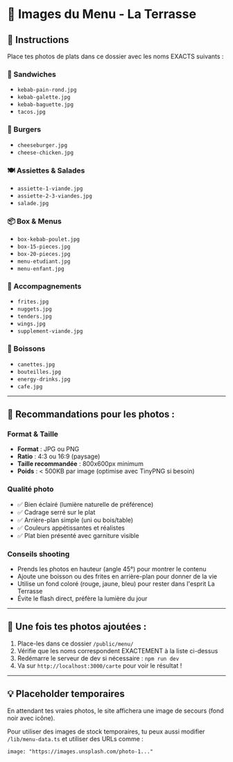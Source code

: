 # 📸 Images du Menu - La Terrasse

## 🎯 Instructions

Place tes photos de plats dans ce dossier avec les noms EXACTS suivants :

### 🌯 Sandwiches
- `kebab-pain-rond.jpg`
- `kebab-galette.jpg`
- `kebab-baguette.jpg`
- `tacos.jpg`

### 🍔 Burgers
- `cheeseburger.jpg`
- `cheese-chicken.jpg`

### 🍽️ Assiettes & Salades
- `assiette-1-viande.jpg`
- `assiette-2-3-viandes.jpg`
- `salade.jpg`

### 📦 Box & Menus
- `box-kebab-poulet.jpg`
- `box-15-pieces.jpg`
- `box-20-pieces.jpg`
- `menu-etudiant.jpg`
- `menu-enfant.jpg`

### 🍟 Accompagnements
- `frites.jpg`
- `nuggets.jpg`
- `tenders.jpg`
- `wings.jpg`
- `supplement-viande.jpg`

### 🥤 Boissons
- `canettes.jpg`
- `bouteilles.jpg`
- `energy-drinks.jpg`
- `cafe.jpg`

---

## 📐 Recommandations pour les photos :

### Format & Taille
- **Format** : JPG ou PNG
- **Ratio** : 4:3 ou 16:9 (paysage)
- **Taille recommandée** : 800x600px minimum
- **Poids** : < 500KB par image (optimise avec TinyPNG si besoin)

### Qualité photo
- ✅ Bien éclairé (lumière naturelle de préférence)
- ✅ Cadrage serré sur le plat
- ✅ Arrière-plan simple (uni ou bois/table)
- ✅ Couleurs appétissantes et réalistes
- ✅ Plat bien présenté avec garniture visible

### Conseils shooting
- Prends les photos en hauteur (angle 45°) pour montrer le contenu
- Ajoute une boisson ou des frites en arrière-plan pour donner de la vie
- Utilise un fond coloré (rouge, jaune, bleu) pour rester dans l'esprit La Terrasse
- Évite le flash direct, préfère la lumière du jour

---

## 🚀 Une fois tes photos ajoutées :

1. Place-les dans ce dossier `/public/menu/`
2. Vérifie que les noms correspondent EXACTEMENT à la liste ci-dessus
3. Redémarre le serveur de dev si nécessaire : `npm run dev`
4. Va sur `http://localhost:3000/carte` pour voir le résultat !

---

## 💡 Placeholder temporaires

En attendant tes vraies photos, le site affichera une image de secours (fond noir avec icône).

Pour utiliser des images de stock temporaires, tu peux aussi modifier `/lib/menu-data.ts` et utiliser des URLs comme :
```
image: "https://images.unsplash.com/photo-1..."
```

